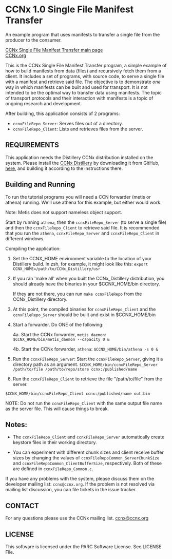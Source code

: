 CCNx 1.0 Single File Manifest Transfer
=================

An example program that uses manifests to transfer a single file from the producer
to the consumer.

[CCNx Single File Manifest Transfer main page](https://github.com/PARC/ccnxFileRepo)   
[CCNx.org](https://www.ccnx.org/)

This is the CCNx Single File Manifest Transfer program, a simple example of how to build
manifests from data (files) and recursively fetch them from a client. It includes a set
of programs, with source code, to serve a single file with a manifest and retrieve
said file. The objective is to demonstrate *one* way in which manifests can be built
and used for transport. It is not intended to be the optimal way to transfer data
using manifests. The topic of transport protocols and their interaction with manifests
is a topic of ongoing research and development.

After building, this application consists of 2 programs:

* `ccnxFileRepo_Server`: Serves files out of a directory.
* `ccnxFIleRepo_Client`: Lists and retrieves files from the server.

REQUIREMENTS
------------

This application needs the Distillery CCNx distribution installed on the system.
Please install the [CCNx Distillery](  https://github.com/PARC/CCNx_Distillery) by downloading
it from GitHub, [here]( https://github.com/PARC/CCNx_Distillery), and building it
according to the instructions there.

Building and Running
--------------------

To run the tutorial programs you will need a CCN forwarder (metis or athena) running.
We'll use athena for this example, but either would work.

Note: Metis does not support nameless object support.

Start by running `athena`, then the `ccnxFileRepo_Server` (to serve a single file)
and then the `ccnxFileRepo_Client` to retrieve said file. It is recommended that you run
the `athena`, `ccnxFileRepo_Server` and `ccnxFileRepo_Client` in different windows.

Compiling the application:

1. Set the CCNX_HOME environment variable to the location of your Distillery build. In zsh, for example,
it might look like this:
`export CCNX_HOME=/path/to/CCNx_Distillery/usr`

2. If you ran 'make all' when you built the CCNx_Distillery distribution, you should already have
   the binaries in your $CCNX_HOME/bin directory.

   If they are not there, you can run `make ccnxFileRepo` from the CCNx_Distillery directory.

3. At this point, the compiled binaries for `ccnxFileRepo_Client` and the
`ccnxFileRepo_Server` should be built and exist in $CCNX_HOME/bin

4. Start a forwarder. Do ONE of the following:

   4a. Start the CCNx forwarder, `metis_daemon`:
    `$CCNX_HOME/bin/metis_daemon --capacity 0 &`

   4b. Start the CCNx forwarder, `athena`:
    `$CCNX_HOME/bin/athena -s 0 &`

5. Run the `ccnxFileRepo_Server`:
  Start the `ccnxFileRepo_Server`, giving it a directory path as an argument.
  `$CCNX_HOME/bin/ccnxFileRepo_Server /path/to/file /path/to/repo/store ccnx:/published/name`

6.  Run the `ccnxFileRepo_Client` to retrieve the file "/path/to/file" from the server.

  `$CCNX_HOME/bin/ccnxFileRepo_Client ccnx:/published/name out.bin `

NOTE: Do not run the `ccnxFileRepo_Client` with the same output file name as the server file. This will cause things to break.

## Notes: ##

- The `ccnxFileRepo_Client` and `ccnxFileRepo_Server` automatically create keystore files in
  their working directory.

- You can experiment with different chunk sizes and client receive buffer sizes by changing the values of
`ccnxFileRepoCommon_ServerChunkSize` and `ccnxFileRepoCommon_ClientBufferSize`, respectively. Both
of these are defined in `ccnxFileRepo_Common.c`.


If you have any problems with the system, please discuss them on the developer
mailing list:  `ccnx@ccnx.org`.  If the problem is not resolved via mailing list
discussion, you can file tickets in the issue tracker.


CONTACT
-------

For any questions please use the CCNx mailing list.  [ccnx@ccnx.org](mailto:ccnx@ccnx.org)


LICENSE
-------

This software is licensed under the PARC Software License. See LICENSE File.
